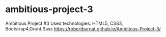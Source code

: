 # ambitious-project-3
Ambitious Project #3
Used technologies: HTML5, CSS3, Bootstrap4,Grunt,Sass
https://robertburnat.github.io/Ambitious-Project-3/
